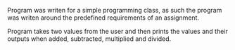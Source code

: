 Program was writen for a simple programming class, as such the program 
was writen around the predefined requirements of an assignment.

Program takes two values from the user and then prints the values and 
their outputs when added, subtracted, multiplied and divided.
